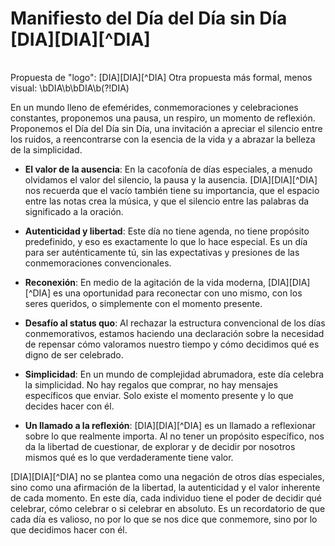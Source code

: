 # Manifiesto del Día del Día sin Día [DIA][DIA][^DIA]

||
|-|
Propuesta de "logo": [DIA][DIA][^DIA]
Otra propuesta más formal, menos visual: \bDIA\b\bDIA\b(?!DIA)

En un mundo lleno de efemérides, conmemoraciones y celebraciones constantes, proponemos una pausa, un respiro, un momento de reflexión. Proponemos el Día del Día sin Día, una invitación a apreciar el silencio entre los ruidos, a reencontrarse con la esencia de la vida y a abrazar la belleza de la simplicidad. 

- **El valor de la ausencia**: En la cacofonía de días especiales, a menudo olvidamos el valor del silencio, la pausa y la ausencia. [DIA][DIA][^DIA] nos recuerda que el vacío también tiene su importancia, que el espacio entre las notas crea la música, y que el silencio entre las palabras da significado a la oración.

- **Autenticidad y libertad**: Este día no tiene agenda, no tiene propósito predefinido, y eso es exactamente lo que lo hace especial. Es un día para ser auténticamente tú, sin las expectativas y presiones de las conmemoraciones convencionales.

- **Reconexión**: En medio de la agitación de la vida moderna, [DIA][DIA][^DIA] es una oportunidad para reconectar con uno mismo, con los seres queridos, o simplemente con el momento presente.

- **Desafío al status quo**: Al rechazar la estructura convencional de los días conmemorativos, estamos haciendo una declaración sobre la necesidad de repensar cómo valoramos nuestro tiempo y cómo decidimos qué es digno de ser celebrado.

- **Simplicidad**: En un mundo de complejidad abrumadora, este día celebra la simplicidad. No hay regalos que comprar, no hay mensajes específicos que enviar. Solo existe el momento presente y lo que decides hacer con él.

- **Un llamado a la reflexión**: [DIA][DIA][^DIA] es un llamado a reflexionar sobre lo que realmente importa. Al no tener un propósito específico, nos da la libertad de cuestionar, de explorar y de decidir por nosotros mismos qué es lo que verdaderamente tiene valor.

[DIA][DIA][^DIA] no se plantea como una negación de otros días especiales, sino como una afirmación de la libertad, la autenticidad y el valor inherente de cada momento. En este día, cada individuo tiene el poder de decidir qué celebrar, cómo celebrar o si celebrar en absoluto. Es un recordatorio de que cada día es valioso, no por lo que se nos dice que conmemore, sino por lo que decidimos hacer con él.
